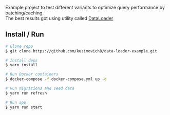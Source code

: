 Example project to test different variants to optimize query performance by batching/caching.\
The best results got using utility called [DataLoader](https://github.com/graphql/dataloader)

## Install / Run

```bash
# Clone repo
$ git clone https://github.com/kuzimovich8/data-loader-example.git

# Install deps
$ yarn install

# Run Docker containers
$ docker-compose -f docker-compose.yml up -d

# Run migrations and seed data
$ yarn run refresh

# Run app
$ yarn run start
```
